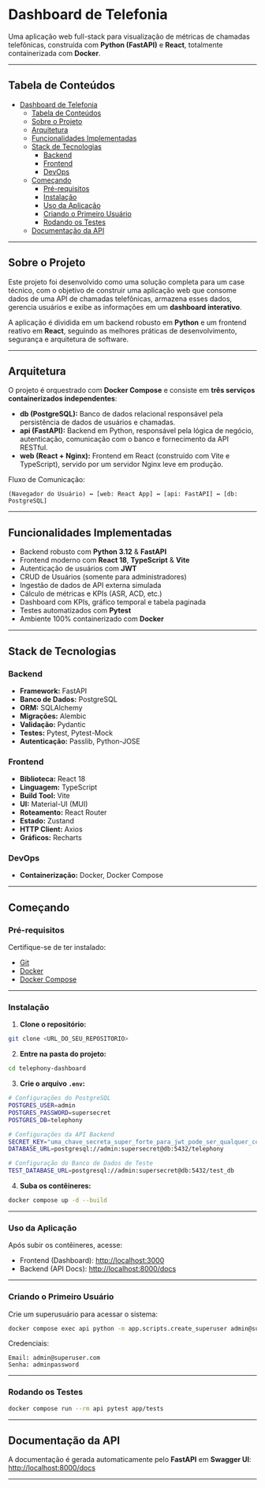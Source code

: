 # Dashboard de Telefonia

Uma aplicação web full-stack para visualização de métricas de chamadas telefônicas, construída com **Python (FastAPI)** e **React**, totalmente containerizada com **Docker**.

---

## Tabela de Conteúdos
- [Dashboard de Telefonia](#dashboard-de-telefonia)
  - [Tabela de Conteúdos](#tabela-de-conteúdos)
  - [Sobre o Projeto](#sobre-o-projeto)
  - [Arquitetura](#arquitetura)
  - [Funcionalidades Implementadas](#funcionalidades-implementadas)
  - [Stack de Tecnologias](#stack-de-tecnologias)
    - [Backend](#backend)
    - [Frontend](#frontend)
    - [DevOps](#devops)
  - [Começando](#começando)
    - [Pré-requisitos](#pré-requisitos)
    - [Instalação](#instalação)
    - [Uso da Aplicação](#-uso-da-aplicação)
    - [Criando o Primeiro Usuário](#criando-o-primeiro-usuário)
    - [Rodando os Testes](#rodando-os-testes)
  - [Documentação da API](#-documentação-da-api)

---

## Sobre o Projeto
Este projeto foi desenvolvido como uma solução completa para um case técnico, com o objetivo de construir uma aplicação web que consome dados de uma API de chamadas telefônicas, armazena esses dados, gerencia usuários e exibe as informações em um **dashboard interativo**.

A aplicação é dividida em um backend robusto em **Python** e um frontend reativo em **React**, seguindo as melhores práticas de desenvolvimento, segurança e arquitetura de software.

---

## Arquitetura
O projeto é orquestrado com **Docker Compose** e consiste em **três serviços containerizados independentes**:

- **db (PostgreSQL):** Banco de dados relacional responsável pela persistência de dados de usuários e chamadas.  
- **api (FastAPI):** Backend em Python, responsável pela lógica de negócio, autenticação, comunicação com o banco e fornecimento da API RESTful.  
- **web (React + Nginx):** Frontend em React (construído com Vite e TypeScript), servido por um servidor Nginx leve em produção.  

Fluxo de Comunicação:
```
(Navegador do Usuário) ↔️ [web: React App] ↔️ [api: FastAPI] ↔️ [db: PostgreSQL]
```

---

## Funcionalidades Implementadas
- Backend robusto com **Python 3.12** & **FastAPI**
- Frontend moderno com **React 18**, **TypeScript** & **Vite**
- Autenticação de usuários com **JWT**
- CRUD de Usuários (somente para administradores)
- Ingestão de dados de API externa simulada
- Cálculo de métricas e KPIs (ASR, ACD, etc.)
- Dashboard com KPIs, gráfico temporal e tabela paginada
- Testes automatizados com **Pytest**
- Ambiente 100% containerizado com **Docker**

---

## Stack de Tecnologias

### Backend
- **Framework:** FastAPI
- **Banco de Dados:** PostgreSQL
- **ORM:** SQLAlchemy
- **Migrações:** Alembic
- **Validação:** Pydantic
- **Testes:** Pytest, Pytest-Mock
- **Autenticação:** Passlib, Python-JOSE

### Frontend
- **Biblioteca:** React 18
- **Linguagem:** TypeScript
- **Build Tool:** Vite
- **UI:** Material-UI (MUI)
- **Roteamento:** React Router
- **Estado:** Zustand
- **HTTP Client:** Axios
- **Gráficos:** Recharts

### DevOps
- **Containerização:** Docker, Docker Compose

---

## Começando

### Pré-requisitos
Certifique-se de ter instalado:
- [Git](https://git-scm.com/)
- [Docker](https://www.docker.com/)
- [Docker Compose](https://docs.docker.com/compose/)

---

### Instalação

1. **Clone o repositório:**
```bash
git clone <URL_DO_SEU_REPOSITORIO>
```

2. **Entre na pasta do projeto:**
```bash
cd telephony-dashboard
```

3. **Crie o arquivo `.env`:**
```bash
# Configurações do PostgreSQL
POSTGRES_USER=admin
POSTGRES_PASSWORD=supersecret
POSTGRES_DB=telephony

# Configurações da API Backend
SECRET_KEY="uma_chave_secreta_super_forte_para_jwt_pode_ser_qualquer_coisa"
DATABASE_URL=postgresql://admin:supersecret@db:5432/telephony

# Configuração do Banco de Dados de Teste
TEST_DATABASE_URL=postgresql://admin:supersecret@db:5432/test_db
```

4. **Suba os contêineres:**
```bash
docker compose up -d --build
```

---

### Uso da Aplicação

Após subir os contêineres, acesse:  
- Frontend (Dashboard): [http://localhost:3000](http://localhost:3000)  
- Backend (API Docs): [http://localhost:8000/docs](http://localhost:8000/docs)

---

###  Criando o Primeiro Usuário

Crie um superusuário para acessar o sistema:
```bash
docker compose exec api python -m app.scripts.create_superuser admin@superuser.com adminpassword
```

Credenciais:
```
Email: admin@superuser.com
Senha: adminpassword
```

---

###  Rodando os Testes

```bash
docker compose run --rm api pytest app/tests
```

---

## Documentação da API

A documentação é gerada automaticamente pelo **FastAPI** em **Swagger UI**:  
 [http://localhost:8000/docs](http://localhost:8000/docs)

---



